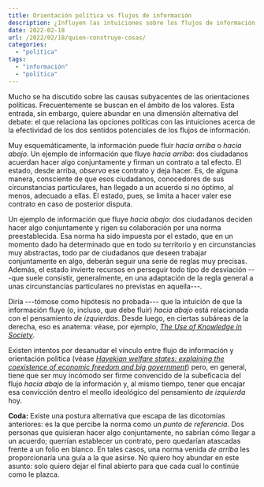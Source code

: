 ```yaml
---
title: Orientación política vs flujos de información
description: ¿Influyen las intuiciones sobre los flujos de información sobre las opciones políticas?
date: 2022-02-18
url: /2022/02/18/quien-construye-cosas/
categories:
  - "política"
tags:
  - "información"
  - "política"
---
```


Mucho se ha discutido sobre las causas subyacentes de las orientaciones políticas. Frecuentemente se buscan en el ámbito de los valores. Esta entrada, sin embargo, quiere abundar en una dimensión alternativa del debate: el que relaciona las opciones políticas con las intuiciones acerca de la efectividad de los dos sentidos potenciales de los flujos de información.

Muy esquemáticamente, la información puede fluir _hacia arriba_ o _hacia abajo_. Un ejemplo de información que fluye _hacia arriba_: dos ciudadanos acuerdan hacer algo conjuntamente y firman un contrato a tal efecto. El estado, desde arriba, _observa_ ese contrato y deja hacer. Es, de alguna manera, consciente de que esos ciudadanos, conocedores de sus circunstancias particulares, han llegado a un acuerdo si no óptimo, al menos, adecuado a ellas. El estado, pues, se limita a hacer valer ese contrato en caso de posterior disputa.

Un ejemplo de información que fluye _hacia abajo_: dos ciudadanos deciden hacer algo conjuntamente y rigen su colaboración por una norma preestablecida. Esa norma ha sido impuesta por el estado, que en un momento dado ha determinado que en todo su territorio y en circunstancias muy abstractas, todo par de ciudadanos que deseen trabajar conjuntamente en algo, deberán seguir una serie de reglas muy precisas. Además, el estado invierte recursos en perseguir todo tipo de desviación ---que suele consistir, generalmente, en una adaptación de la regla general a unas circunstancias particulares no previstas en aquella---.

Diría ---tómose como hipótesis no probada--- que la intuición de que la información fluye (o, incluso, que debe fluir) _hacia abajo_ está relacionada con el pensamiento _de izquierdas_. Desde luego, en ciertas subáreas de la derecha, eso es anatema: véase, por ejemplo, [_The Use of Knowledge in Society_](https://www.econlib.org/library/Essays/hykKnw.html).

Existen intentos por desanudar el vínculo entre flujo de información y orientación política (véase [_Hayekian welfare states: explaining the coexistence of
economic freedom and big government_](https://doi.org/10.1017/S1744137419000432)) pero, en general, tiene que ser muy incómodo ser firme convencido de la subeficacia del flujo _hacia abajo_ de la información y, al mismo tiempo, tener que encajar esa convicción dentro el meollo ideológico del pensamiento _de izquierda_ hoy.

**Coda:** Existe una postura alternativa que escapa de las dicotomías anteriores: es la que percibe la norma como un _punto de referencia_. Dos personas que quisieran hacer algo conjuntamente, no sabrían cómo llegar a un acuerdo; querrían establecer un contrato, pero quedarían atascadas frente a un folio en blanco. En tales casos, una norma venida _de arriba_ les proporcionaría una guía a la que asirse. No quiero hoy abundar en este asunto: solo quiero dejar el final abierto para que cada cual lo continúe como le plazca.